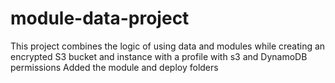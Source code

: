# module-data-project

This project combines the logic of using data and modules while creating an encrypted S3 bucket and instance with a profile with s3 and DynamoDB permissions
Added the module and deploy folders
